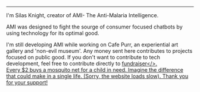 ---
I'm Silas Knight, creator of AMI- The Anti-Malaria Intelligence.

AMI was designed to fight the sourge of consumer focused chatbots by using technology for its optimal good. 

I'm still developing AMI while working on Cafe Purr, an experiential art gallery and 'non-evil museum'. Any money sent here contributes to projects focused on public good. If you don't want to contribute to tech development, feel free to contribute directly to <a href=https://www.againstmalaria.com/amibot>fundraiser</>.  
Every $2 buys a mosquito net for a child in need. Imagine the difference that could make in a single life.  (Sorry, the website loads slow). 
Thank you for your support!
